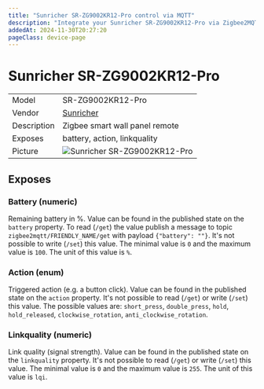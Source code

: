 ```yaml
---
title: "Sunricher SR-ZG9002KR12-Pro control via MQTT"
description: "Integrate your Sunricher SR-ZG9002KR12-Pro via Zigbee2MQTT with whatever smart home infrastructure you are using without the vendor's bridge or gateway."
addedAt: 2024-11-30T20:27:20
pageClass: device-page
---
```


<!-- !!!! -->
<!-- ATTENTION: This file is auto-generated through docgen! -->
<!-- You can only edit the "Notes"-Section between the two comment lines "Notes BEGIN" and "Notes END". -->
<!-- Do not use h1 or h2 heading within "## Notes"-Section. -->
<!-- !!!! -->

# Sunricher SR-ZG9002KR12-Pro

|     |     |
|-----|-----|
| Model | SR-ZG9002KR12-Pro  |
| Vendor  | [Sunricher](/supported-devices/#v=Sunricher)  |
| Description | Zigbee smart wall panel remote |
| Exposes | battery, action, linkquality |
| Picture | ![Sunricher SR-ZG9002KR12-Pro](https://www.zigbee2mqtt.io/images/devices/SR-ZG9002KR12-Pro.png) |


<!-- Notes BEGIN: You can edit here. Add "## Notes" headline if not already present. -->


<!-- Notes END: Do not edit below this line -->




## Exposes

### Battery (numeric)
Remaining battery in %.
Value can be found in the published state on the `battery` property.
To read (`/get`) the value publish a message to topic `zigbee2mqtt/FRIENDLY_NAME/get` with payload `{"battery": ""}`.
It's not possible to write (`/set`) this value.
The minimal value is `0` and the maximum value is `100`.
The unit of this value is `%`.

### Action (enum)
Triggered action (e.g. a button click).
Value can be found in the published state on the `action` property.
It's not possible to read (`/get`) or write (`/set`) this value.
The possible values are: `short_press`, `double_press`, `hold`, `hold_released`, `clockwise_rotation`, `anti_clockwise_rotation`.

### Linkquality (numeric)
Link quality (signal strength).
Value can be found in the published state on the `linkquality` property.
It's not possible to read (`/get`) or write (`/set`) this value.
The minimal value is `0` and the maximum value is `255`.
The unit of this value is `lqi`.

